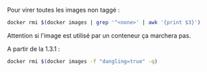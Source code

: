 Pour virer toutes les images non taggé :

``` sh
docker rmi $(docker images | grep '^<none>' | awk '{print $3}')
``` 

Attention si l'image est utilisé par un conteneur ça marchera pas.

A partir de la 1.3.1 :

``` sh
docker rmi $(docker images -f "dangling=true" -q)
``` 

<!-- --- tags: docker -->